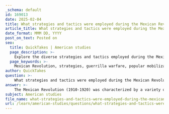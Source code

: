```yaml
---
_schema: default
id: 169013
date: 2025-02-04
title: What strategies and tactics were employed during the Mexican Revolution?
article_title: What strategies and tactics were employed during the Mexican Revolution?
date_format: MMM DD, YYYY
post_on_text: Posted on
seo:
  title: QuickTakes | American studies
  page_description: >-
    Explore the diverse strategies and tactics employed during the Mexican Revolution (1910-1920), including guerrilla warfare, popular mobilization, shifting alliances, political aims, and ideological diversity.
  page_keywords: >-
    Mexican Revolution, strategies, guerrilla warfare, popular mobilization, alliances, political strategy, military tactics, ideological differences, propaganda
author: QuickTakes
question: >-
    What strategies and tactics were employed during the Mexican Revolution?
answer: >-
    The Mexican Revolution (1910-1920) was characterized by a variety of strategies and tactics employed by different factions as they sought to achieve their goals. Here are some of the key strategies and tactics used during this significant period in Mexican history:\n\n1. **Guerrilla Warfare**: Many revolutionary leaders, such as Pancho Villa and Emiliano Zapata, utilized guerrilla tactics. This involved small, mobile groups conducting surprise attacks, ambushes, and quick retreats. The use of the terrain to their advantage allowed these leaders to evade larger, more conventional military forces. For instance, Villa's intimate knowledge of the northern Mexican landscape enabled him to effectively outmaneuver U.S. Army forces pursuing him.\n\n2. **Popular Mobilization**: The revolution was not just a military conflict; it was also a social movement. Leaders mobilized peasants, workers, and the urban poor, appealing to their grievances against the oppressive regime of Porfirio Díaz. This grassroots support was crucial for sustaining the revolutionary efforts and expanding the movement beyond mere military engagements.\n\n3. **Coalitions and Alliances**: The revolution saw the formation of shifting alliances among various factions, including the constitutionalists led by Venustiano Carranza, the Villistas (supporters of Villa), and the Zapatistas (supporters of Zapata). These alliances were often temporary and based on immediate political needs, such as the common goal of overthrowing Díaz or later, the opposition to Victoriano Huerta.\n\n4. **Political Strategy**: The revolution began with a clear political objective: the overthrow of the Díaz dictatorship. As the conflict evolved, it became a broader struggle for social and economic reforms. Leaders like Carranza and Obregón sought to establish a constitutional republic, while Zapata focused on land reform and the rights of peasants. This political dimension was crucial in shaping the revolution's goals and outcomes.\n\n5. **Use of Heavy Weaponry and Military Tactics**: As the revolution progressed, factions began to employ more conventional military strategies, including the use of heavy weaponry and organized military formations. This shift was particularly evident in the later stages of the revolution, where battles became more structured and involved larger forces.\n\n6. **Ideological Differences**: The various factions had differing ideologies, which influenced their strategies. For example, while Carranza and Obregón were more aligned with constitutionalism and moderate reforms, Zapata's approach was rooted in agrarian socialism, advocating for radical land reforms. These ideological differences often led to conflicts and shifts in alliances.\n\n7. **Cultural and Propaganda Efforts**: The revolution also involved significant cultural representations and propaganda efforts to galvanize support. Leaders and their supporters used art, literature, and public speeches to communicate their messages and rally the populace around their causes.\n\nIn summary, the Mexican Revolution was marked by a combination of guerrilla tactics, popular mobilization, shifting alliances, political strategies, and ideological diversity. These elements contributed to the complexity and eventual success of the revolutionary movement in transforming Mexico's political landscape.
subject: American studies
file_name: what-strategies-and-tactics-were-employed-during-the-mexican-revolution.md
url: /learn/american-studies/questions/what-strategies-and-tactics-were-employed-during-the-mexican-revolution
---
```


&nbsp;